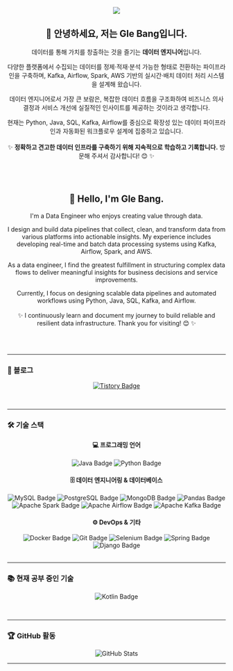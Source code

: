 <p align="center">
  <img src="https://capsule-render.vercel.app/api?type=Waving&color=FFCAF8&height=320&section=header&text=Gleewithajoy&fontColor=d6ace6&fontSize=90" />
</p>

<div align="center">

## 👋 안녕하세요, 저는 Gle Bang입니다.

데이터를 통해 가치를 창출하는 것을 즐기는 **데이터 엔지니어**입니다.

다양한 플랫폼에서 수집되는 데이터를 정제·적재·분석 가능한 형태로 전환하는 파이프라인을 구축하며, Kafka, Airflow, Spark, AWS 기반의 실시간·배치 데이터 처리 시스템을 설계해 왔습니다.

데이터 엔지니어로서 가장 큰 보람은, 복잡한 데이터 흐름을 구조화하여 비즈니스 의사결정과 서비스 개선에 실질적인 인사이트를 제공하는 것이라고 생각합니다.

현재는 Python, Java, SQL, Kafka, Airflow를 중심으로
확장성 있는 데이터 파이프라인과 자동화된 워크플로우 설계에 집중하고 있습니다.
<br/> 
<br/> 
✨ **정확하고 견고한 데이터 인프라를 구축하기 위해 지속적으로 학습하고 기록합니다.**
방문해 주셔서 감사합니다! 😊  ✨

</div>

<br/> 
<br/> 


<div align="center">

## 👋 Hello, I'm Gle Bang.

I'm a Data Engineer who enjoys creating value through data.

I design and build data pipelines that collect, clean, and transform data from various platforms into actionable insights.
My experience includes developing real-time and batch data processing systems using Kafka, Airflow, Spark, and AWS.

As a data engineer, I find the greatest fulfillment in structuring complex data flows to deliver meaningful insights for business decisions and service improvements.

Currently, I focus on designing scalable data pipelines and automated workflows using Python, Java, SQL, Kafka, and Airflow.
<br/>
<br/>
✨ I continuously learn and document my journey to build reliable and resilient data infrastructure.
Thank you for visiting! 😊 ✨

</div>
<br/> 
<br/> 

---
### 📌 블로그  
<p align="center">
<a href="https://smilewithglee.tistory.com/">
  <img src="https://img.shields.io/badge/Tistory-FF5722?style=flat-square&logo=Tistory&logoColor=white" alt="Tistory Badge"/>
</a>
</p>

<br/> 

---
### 🛠 기술 스택  

<div align="center">
  
#### 💻 프로그래밍 언어 
<img src="https://img.shields.io/badge/Java-ED8B00?style=flat-square&logo=Java&logoColor=white" alt="Java Badge"/>
<img src="https://img.shields.io/badge/Python-3776AB?style=flat-square&logo=Python&logoColor=white" alt="Python Badge"/>

#### 🗄 데이터 엔지니어링 & 데이터베이스
<img src="https://img.shields.io/badge/MySQL-4479A1?style=flat-square&logo=MySQL&logoColor=white" alt="MySQL Badge"/>
<img src="https://img.shields.io/badge/PostgreSQL-336791?style=flat-square&logo=PostgreSQL&logoColor=white" alt="PostgreSQL Badge"/>
<img src="https://img.shields.io/badge/MongoDB-47A248?style=flat-square&logo=MongoDB&logoColor=white" alt="MongoDB Badge"/>
<img src="https://img.shields.io/badge/Pandas-150458?style=flat-square&logo=Pandas&logoColor=white" alt="Pandas Badge"/>
<img src="https://img.shields.io/badge/ApacheSpark-E25A1C?style=flat-square&logo=ApacheSpark&logoColor=white" alt="Apache Spark Badge"/>
<img src="https://img.shields.io/badge/Apache Airflow-017CEE?style=flat-square&logo=ApacheAirflow&logoColor=white" alt="Apache Airflow Badge"/>
<img src="https://img.shields.io/badge/Apache Kafka-231F20?style=flat-square&logo=ApacheKafka&logoColor=white" alt="Apache Kafka Badge"/>

#### ⚙️ DevOps & 기타  
<img src="https://img.shields.io/badge/Docker-2496ED?style=flat-square&logo=Docker&logoColor=white" alt="Docker Badge"/>
<img src="https://img.shields.io/badge/Git-F05032?style=flat-square&logo=Git&logoColor=white" alt="Git Badge"/>
<img src="https://img.shields.io/badge/Selenium-43B02A?style=flat-square&logo=Selenium&logoColor=white" alt="Selenium Badge"/>
<img src="https://img.shields.io/badge/Spring-6DB33F?style=flat-square&logo=Spring&logoColor=white" alt="Spring Badge"/>
<img src="https://img.shields.io/badge/Django-092E20?style=flat-square&logo=Django&logoColor=white" alt="Django Badge"/>

</div>
<br/> 

---
### 📚 현재 공부 중인 기술  
<p align="center">
<img src="https://img.shields.io/badge/Kotlin-0095D5?style=flat-square&logo=Kotlin&logoColor=white" alt="Kotlin Badge"/>
</p>
<br/> 

---
### 🏆 GitHub 활동  
<p align="center">
<img src="https://github-readme-stats.vercel.app/api?username=Gwithajoy&show_icons=true&theme=radical" alt="GitHub Stats"/>
</p>

---
